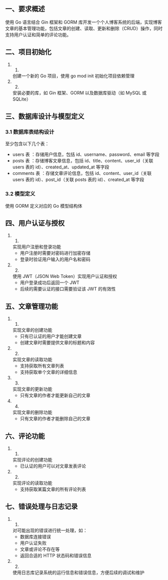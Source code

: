 ## 一、要求概述
使用 Go 语言结合 Gin 框架和 GORM 库开发一个个人博客系统的后端，实现博客文章的基本管理功能，包括文章的创建、读取、更新和删除（CRUD）操作，同时支持用户认证和简单的评论功能。

## 二、项目初始化
1. 1.
   创建一个新的 Go 项目，使用 go mod init 初始化项目依赖管理
2. 2.
   安装必要的库，如 Gin 框架、GORM 以及数据库驱动（如 MySQL 或 SQLite）
## 三、数据库设计与模型定义
### 3.1 数据库表结构设计
至少包含以下几个表：

- users 表 ：存储用户信息，包括 id、username、password、email 等字段
- posts 表 ：存储博客文章信息，包括 id、title、content、user_id（关联 users 表的 id）、created_at、updated_at 等字段
- comments 表 ：存储文章评论信息，包括 id、content、user_id（关联 users 表的 id）、post_id（关联 posts 表的 id）、created_at 等字段
### 3.2 模型定义
使用 GORM 定义对应的 Go 模型结构体

## 四、用户认证与授权
1. 1.
   实现用户注册和登录功能
   - 用户注册时需要对密码进行加密存储
   - 登录时验证用户输入的用户名和密码
2. 2.
   使用 JWT（JSON Web Token）实现用户认证和授权
   - 用户登录成功后返回一个 JWT
   - 后续的需要认证的接口需要验证该 JWT 的有效性
## 五、文章管理功能
1. 1.
   实现文章的创建功能
   - 只有已认证的用户才能创建文章
   - 创建文章时需要提供文章的标题和内容
2. 2.
   实现文章的读取功能
   - 支持获取所有文章列表
   - 支持获取单个文章的详细信息
3. 3.
   实现文章的更新功能
   - 只有文章的作者才能更新自己的文章
4. 4.
   实现文章的删除功能
   - 只有文章的作者才能删除自己的文章
## 六、评论功能
1. 1.
   实现评论的创建功能
   - 已认证的用户可以对文章发表评论
2. 2.
   实现评论的读取功能
   - 支持获取某篇文章的所有评论列表
## 七、错误处理与日志记录
1. 1.
   对可能出现的错误进行统一处理，如：
   - 数据库连接错误
   - 用户认证失败
   - 文章或评论不存在等
   - 返回合适的 HTTP 状态码和错误信息
2. 2.
   使用日志库记录系统的运行信息和错误信息，方便后续的调试和维护